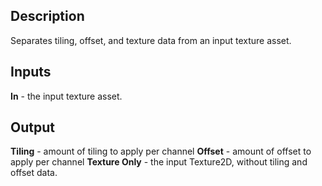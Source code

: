 ## Description
Separates tiling, offset, and texture data from an input texture asset.

## Inputs
**In** - the input texture asset.

## Output
**Tiling** - amount of tiling to apply per channel
**Offset** - amount of offset to apply per channel
**Texture Only** - the input Texture2D, without tiling and offset data.